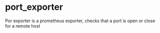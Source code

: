 # port_exporter
Por exporter is a prometheus exporter, checks that a port is open or close for a remote host
